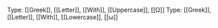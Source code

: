 Type: [[Greek]], [[Letter]], [[With]], [[Uppercase]], [[Ω]]
Type: [[Greek]], [[Letter]], [[With]], [[Lowercase]], [[ω]]
